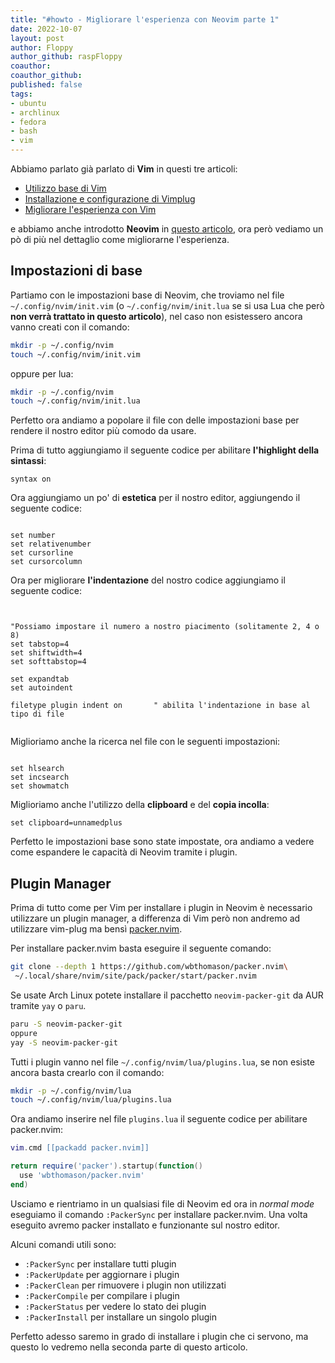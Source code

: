 ```yaml
---
title: "#howto - Migliorare l'esperienza con Neovim parte 1"
date: 2022-10-07 
layout: post 
author: Floppy
author_github: raspFloppy
coauthor: 
coauthor_github: 
published: false
tags:  
- ubuntu 
- archlinux 
- fedora
- bash
- vim
---
```


Abbiamo parlato già parlato di **Vim** in questi tre articoli:
- [Utilizzo base di Vim](https://linuxhub.it/articles/howto-utilizzo-base-di-vim/)
- [Installazione e configurazione di Vimplug](https://linuxhub.it/articles/howto-installazione-e-configurazione-di-vimplug/)
- [Migliorare l'esperienza con Vim](https://linuxhub.it/articles/howto-migliorare-l-esperienza-VIM/)

e abbiamo anche introdotto **Neovim** in [questo articolo](https://linuxhub.it/articles/howto-installare-e-usare-neovim/), ora però vediamo un pò di più nel dettaglio come migliorarne l'esperienza.


## Impostazioni di base

Partiamo con le impostazioni base di Neovim, che troviamo nel file `~/.config/nvim/init.vim` (o `~/.config/nvim/init.lua` se si usa Lua che però **non verrà trattato in questo articolo**), nel caso non esistessero ancora vanno creati con il comando:
```bash
mkdir -p ~/.config/nvim
touch ~/.config/nvim/init.vim
```
oppure per lua:
```bash
mkdir -p ~/.config/nvim
touch ~/.config/nvim/init.lua
```



Perfetto ora andiamo a popolare il file con delle impostazioni base per rendere il nostro editor più comodo da usare.

Prima di tutto aggiungiamo il seguente codice per abilitare **l'highlight della sintassi**:
```vim
syntax on
```

Ora aggiungiamo un po' di **estetica** per il nostro editor, aggiungendo il seguente codice:
```vim

set number
set relativenumber
set cursorline
set cursorcolumn

```

Ora per migliorare **l'indentazione** del nostro codice aggiungiamo il seguente codice:
```vim


"Possiamo impostare il numero a nostro piacimento (solitamente 2, 4 o 8)
set tabstop=4                   
set shiftwidth=4                
set softtabstop=4               

set expandtab                   
set autoindent

filetype plugin indent on       " abilita l'indentazione in base al tipo di file


```

Miglioriamo anche la ricerca nel file con le seguenti impostazioni:
```vim

set hlsearch
set incsearch
set showmatch

```

Miglioriamo anche l'utilizzo della **clipboard** e del **copia incolla**:
```vim
set clipboard=unnamedplus

```


Perfetto le impostazioni base sono state impostate, ora andiamo a vedere come espandere le capacità di Neovim tramite i plugin.



## Plugin Manager

Prima di tutto come per Vim per installare i plugin in Neovim è necessario utilizzare un plugin manager, a differenza di Vim però non andremo ad utilizzare vim-plug ma bensì [packer.nvim](https://github.com/wbthomason/packer.nvim).

Per installare packer.nvim basta eseguire il seguente comando:
```bash
git clone --depth 1 https://github.com/wbthomason/packer.nvim\
 ~/.local/share/nvim/site/pack/packer/start/packer.nvim
```

Se usate Arch Linux potete installare il pacchetto `neovim-packer-git` da AUR tramite `yay` o `paru`.
```bash
paru -S neovim-packer-git
oppure
yay -S neovim-packer-git
```

Tutti i plugin vanno nel file `~/.config/nvim/lua/plugins.lua`, se non esiste ancora basta crearlo con il comando:
```bash
mkdir -p ~/.config/nvim/lua
touch ~/.config/nvim/lua/plugins.lua
```

Ora andiamo inserire nel file `plugins.lua` il seguente codice per abilitare packer.nvim:
```lua
vim.cmd [[packadd packer.nvim]]

return require('packer').startup(function()
  use 'wbthomason/packer.nvim'
end)
```

Usciamo e rientriamo in un qualsiasi file di Neovim ed ora in *normal mode* eseguiamo il comando `:PackerSync` per installare packer.nvim.
Una volta eseguito avremo packer installato e funzionante sul nostro editor.

Alcuni comandi utili sono:
- `:PackerSync` per installare tutti plugin
- `:PackerUpdate` per aggiornare i plugin
- `:PackerClean` per rimuovere i plugin non utilizzati
- `:PackerCompile` per compilare i plugin
- `:PackerStatus` per vedere lo stato dei plugin
- `:PackerInstall` per installare un singolo plugin


Perfetto adesso saremo in grado di installare i plugin che ci servono, ma questo lo vedremo nella seconda parte di questo articolo.


 


